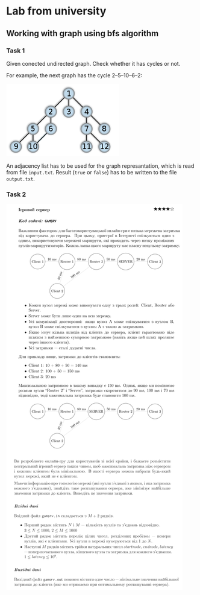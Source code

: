 # Lab from university

## Working with graph using bfs algorithm

### Task 1

Given conected undirected graph. Check whether it has cycles or not.

For example, the next graph has the cycle 2–5–10–6–2:

![Task1](images/task.png)

An adjacency list has to be used for the graph represantation, which is read from file `input.txt`.
Result (`true` or `false`) has to be written to the file `output.txt`.


### Task 2

![Task2](images/task2.png)